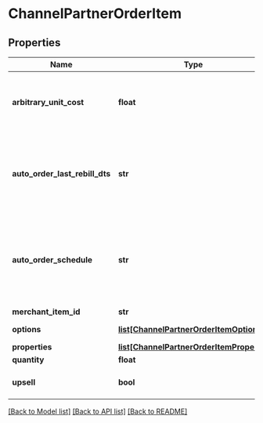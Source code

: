 # ChannelPartnerOrderItem

## Properties
Name | Type | Description | Notes
------------ | ------------- | ------------- | -------------
**arbitrary_unit_cost** | **float** | Arbitrary unit cost for this item that differs from the listed price | [optional] 
**auto_order_last_rebill_dts** | **str** | Optional date/time of the last rebill if this item is part of an auto (recurring) order | [optional] 
**auto_order_schedule** | **str** | The frequency schedule for this item if this item is part of an auto (recurring) order | [optional] 
**merchant_item_id** | **str** | Item ID | [optional] 
**options** | [**list[ChannelPartnerOrderItemOption]**](ChannelPartnerOrderItemOption.md) | Item options | [optional] 
**properties** | [**list[ChannelPartnerOrderItemProperty]**](ChannelPartnerOrderItemProperty.md) | Properties | [optional] 
**quantity** | **float** | Quantity | [optional] 
**upsell** | **bool** | True if this item was an upsell item. | [optional] 

[[Back to Model list]](../README.md#documentation-for-models) [[Back to API list]](../README.md#documentation-for-api-endpoints) [[Back to README]](../README.md)


